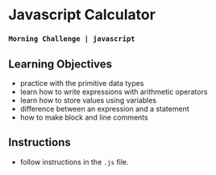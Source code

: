 # Javascript Calculator
### `Morning Challenge | javascript`

## Learning Objectives
- practice with the primitive data types
- learn how to write expressions with arithmetic operators
- learn how to store values using variables
- difference between an expression and a statement
- how to make block and line comments

## Instructions
- follow instructions in the `.js` file.